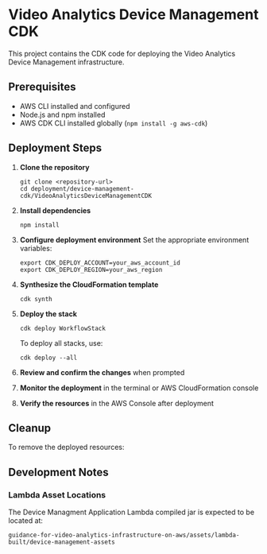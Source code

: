 # Video Analytics Device Management CDK

This project contains the CDK code for deploying the Video Analytics Device Management infrastructure.

## Prerequisites

- AWS CLI installed and configured
- Node.js and npm installed
- AWS CDK CLI installed globally (`npm install -g aws-cdk`)

## Deployment Steps

1. **Clone the repository**
   ```
   git clone <repository-url>
   cd deployment/device-management-cdk/VideoAnalyticsDeviceManagementCDK
   ```

2. **Install dependencies**
   ```
   npm install
   ```

3. **Configure deployment environment**
   Set the appropriate environment variables:
   ```
   export CDK_DEPLOY_ACCOUNT=your_aws_account_id
   export CDK_DEPLOY_REGION=your_aws_region
   ```

4. **Synthesize the CloudFormation template**
   ```
   cdk synth
   ```

5. **Deploy the stack**
   ```
   cdk deploy WorkflowStack
   ```
   To deploy all stacks, use:
   ```
   cdk deploy --all
   ```

6. **Review and confirm the changes** when prompted

7. **Monitor the deployment** in the terminal or AWS CloudFormation console

8. **Verify the resources** in the AWS Console after deployment

## Cleanup

To remove the deployed resources:


## Development Notes

### Lambda Asset Locations
The Device Managment Application Lambda compiled jar is expected to be located at:
```
guidance-for-video-analytics-infrastructure-on-aws/assets/lambda-built/device-management-assets
```

